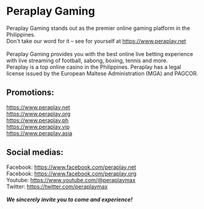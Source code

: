 <h1>Peraplay Gaming</h1>
Peraplay Gaming stands out as the premier online gaming platform in the Philippines.<br>
Don't take our word for it – see for yourself at <a href="https://www.peraplay.net" title="Peraplay">https://www.peraplay.net</a><br><br>
Peraplay Gaming provides you with the best online live betting experience with live streaming of football, sabong, boxing, tennis and more.<br>
Peraplay is a top online casino in the Philippines. Peraplay has a legal license issued by the European Maltese Administration (MGA) and PAGCOR.<br>
<h2>Promotions:</h2>
<a href="https://www.peraplay.net" title="Peraplay">https://www.peraplay.net</a><br>
<a href="https://www.peraplay.org" title="Peraplay Gaming">https://www.peraplay.org</a><br>
<a href="https://www.peraplay.ph" title="Peraplay PH">https://www.peraplay.ph</a><br>
<a href="https://www.peraplay.vip" title="Peraplay VIP">https://www.peraplay.vip</a><br>
<a href="https://www.peraplay.asia" title="Peraplay Asia">https://www.peraplay.asia</a><br>
<h2>Social medias:</h2>
Facebook: <a href="https://www.facebook.com/peraplay.net" title="Peraplay.Net">https://www.facebook.com/peraplay.net</a><br>
Facebook: <a href="https://www.facebook.com/peraplay.org" title="Peraplay.Org">https://www.facebook.com/peraplay.org</a><br>
Youtube: <a href="https://www.youtube.com/@peraplaymax" title="Peraplay Youtube">https://www.youtube.com/@peraplaymax</a><br>
Twitter: <a href="https://twitter.com/peraplaymax" title="Peraplay Twitter">https://twitter.com/peraplaymax</a><br>
<br>
<i><strong>We sincerely invite you to come and experience!</strong></i>
